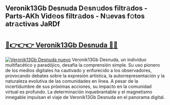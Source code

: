 ## Veronik13Gb Desnuda D𝚎sn𝚞dos filtr𝚊dos - Parts-AKh Vid𝚎os filtr𝚊dos - N𝚞evas f𝚘tos atr𝚊ctivas JaRDf

# <h2><a href="http://mb90c8.tromn.icu/?c=Veronik13Gb+Desnuda">🔗👉👉👉 Veronik13Gb Desnuda 🔗🔗</a></h2>

[![Veronik13Gb Desnuda nuevo](https://i.imgur.com/pEAQMta.gif)](http://mb90c8.tromn.icu/?c=Veronik13Gb+Desnuda)
Veronik13Gb Desnuda, un individuo multifacético y paradójico, desafía la comprensión simple. Su uso pionero de los medios digitales ha cautivado y enfurecido a los observadores, provocando debates sobre la expresión artística, la autorrepresentación y la naturaleza evolutiva de las comunidades en línea. A pesar de la incertidumbre de sus próximas acciones, su impacto en la comunidad virtual es profundo. La determinación inquebrantable y el magnetismo innegable impulsan el viaje de Veronik13Gb Desnuda en el panorama digital.
